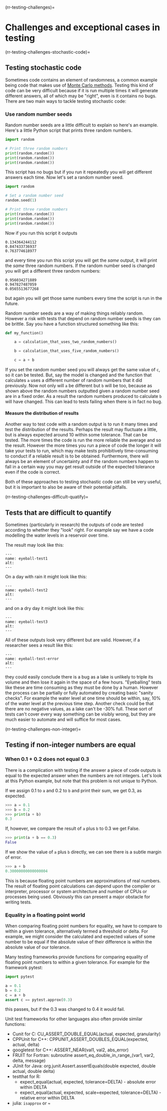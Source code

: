 (rr-testing-challenges)=
# Challenges and exceptional cases in testing

(rr-testing-challenges-stochastic-code)=
## Testing stochastic code

Sometimes code contains an element of randomness, a common example being code that makes use of [Monte Carlo methods](https://en.wikipedia.org/wiki/Monte_Carlo_method).
Testing this kind of code can be very difficult because if it is run multiple times it will generate different answers, all of which may be "right", even is it contains no bugs. There are two main ways to tackle testing stochastic code:

### Use random number seeds

Random number seeds are a little difficult to explain so here's an example.
Here's a little Python script that prints three random numbers.

```python
import random

# Print three random numbers
print(random.random())
print(random.random())
print(random.random())
```

This script has no bugs but if you run it repeatedly you will get different answers each time.
Now let's set a random number seed.

```python
import random

# Set a random number seed
random.seed(1)

# Print three random numbers
print(random.random())
print(random.random())
print(random.random())
```

Now if you run this script it outputs

```
0.134364244112
0.847433736937
0.763774618977
```

and every time you run this script you will get the *same* output, it will print the *same* three random numbers.
If the random number seed is changed you will get a different three random numbers:

```
0.956034271889
0.947827487059
0.0565513677268
```
but again you will get those same numbers every time the script is run in the future.

Random number seeds are a way of making things reliably random. However a risk with tests that depend on random number seeds is they can be brittle.
Say you have a function structured something like this:

```python
def my_function()

    a = calculation_that_uses_two_random_numbers()

    b = calculation_that_uses_five_random_numbers()

    c = a + b
```

If you set the random number seed you will always get the same value of `c`, so it can be tested.
But, say the model is changed and the function that calculates `a` uses a different number of random numbers that it did previously.
Now not only will `a` be different but `b` will be too, because as shown above the random numbers outputted given a random number seed are in a fixed order.
As a result the random numbers produced to calculate `b` will have changed.
This can lead to tests failing when there is in fact no bug.

#### Measure the distribution of results

Another way to test code with a random output is to run it many times and test the distribution of the results.
Perhaps the result may fluctuate a little, but is always expected around 10 within some tolerance. That can be tested.
The more times the code is run the more reliable the average and so the result.
However the more times you run a piece of code the longer it will take your tests to run, which may make tests prohibitively time-consuming to conduct if a reliable result is to be obtained.
Furthermore, there will always be an element of uncertainty and if the random numbers happen to fall in a certain way you may get result outside of the expected tolerance even if the code is correct.

Both of these approaches to testing stochastic code can still be very useful, but it is important to also be aware of their potential pitfalls.

(rr-testing-challenges-difficult-quatify)=
## Tests that are difficult to quantify

Sometimes (particularly in research) the outputs of code are tested according to whether they "look" right.
For example say we have a code modelling the water levels in a reservoir over time.

The result may look like this:

```{figure} ../../figures/eyeball-test1.jpg
---
name: eyeball-test1
alt:
---
```

On a day with rain it might look like this:

```{figure} ../../figures/eyeball-test2.jpg
---
name: eyeball-test2
alt:
---
```

and on a dry day it might look like this:

```{figure} ../../figures/eyeball-test3.jpg
---
name: eyeball-test3
alt:
---
```

All of these outputs look very different but are valid. However, if a researcher sees a result like this:

```{figure} ../../figures/eyeball-test-error.jpg
---
name: eyeball-test-error
alt:
---
```

they could easily conclude there is a bug as a lake is unlikely to triple its volume and then lose it again in the space of a few hours. "Eyeballing" tests like these are time consuming as they must be done by a human. However the process can be partially or fully automated by creating basic "sanity checks". For example the water level at one time should be within, say, 10% of the water level at the previous time step. Another check could be that there are no negative values, as a lake can't be -30% full. These sort of tests can't cover every way something can be visibly wrong, but they are much easier to automate and will suffice for most cases.

(rr-testing-challenges-non-integer)=
## Testing if non-integer numbers are equal

### When 0.1 + 0.2 does not equal 0.3

There is a complication with testing if the answer a piece of code outputs is equal to the expected answer when the numbers are not integers. Let's look at this Python example, but note that this problem is not unique to Python.

If we assign 0.1 to `a` and 0.2 to `b` and print their sum, we get 0.3, as expected.

```python
>>> a = 0.1
>>> b = 0.2
>>> print(a + b)
0.3
```

If, however, we compare the result of `a` plus `b` to 0.3 we get False.

```python
>>> print(a + b == 0.3)
False
```

If we show the value of `a` plus `b` directly, we can see there is a subtle margin of error.

```python
>>> a + b
0.30000000000000004
```

This is because floating point numbers are approximations of real numbers. The result of floating point calculations can depend upon the compiler or interpreter, processor or system architecture and number of CPUs or processes being used. Obviously this can present a major obstacle for writing tests.

### Equality in a floating point world

When comparing floating point numbers for equality, we have to compare to within a given tolerance, alternatively termed a threshold or delta. For example, we might consider the calculated and expected values of some number to be equal if the absolute value of their difference is within the absolute value of our tolerance.

Many testing frameworks provide functions for comparing equality of floating point numbers to within a given tolerance. For example for the framework pytest:

```python
import pytest

a = 0.1
b = 0.2
c = a + b
assert c == pytest.approx(0.3)
```

this passes, but if the 0.3 was changed to 0.4 it would fail.

Unit test frameworks for other languages also often provide similar functions:

- Cunit for C: CU_ASSERT_DOUBLE_EQUAL(actual, expected, granularity)
- CPPUnit for C++: CPPUNIT_ASSERT_DOUBLES_EQUAL(expected, actual, delta)
- googletest for C++: ASSERT_NEAR(val1, val2, abs_error)
- FRUIT for Fortran: subroutine assert_eq_double_in_range_(var1, var2, delta, message)
- JUnit for Java: org.junit.Assert.assertEquals(double expected, double actual, double delta)
- testthat for R:
  - expect_equal(actual, expected, tolerance=DELTA) - absolute error within DELTA
  - expect_equal(actual, expected, scale=expected, tolerance=DELTA) - relative error within DELTA
- julia: `isapprox` or `≈`
